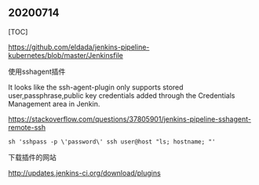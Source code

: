 ## 20200714

[TOC]

https://github.com/eldada/jenkins-pipeline-kubernetes/blob/master/Jenkinsfile



使用sshagent插件

It looks like the ssh-agent-plugin only supports stored user,passphrase,public key credentials added through the Credentials Management area in Jenkin.

https://stackoverflow.com/questions/37805901/jenkins-pipeline-sshagent-remote-ssh

```shell
sh 'sshpass -p \'password\' ssh user@host "ls; hostname; "'
```



下载插件的网站

http://updates.jenkins-ci.org/download/plugins

